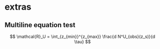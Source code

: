 # extras

## Multiline equation test

$$ \mathcal{R}_U = \int_{z_{min}}^{z_{max}} \frac{d N^U_{obs}(z_s)}{d \tau} $$
